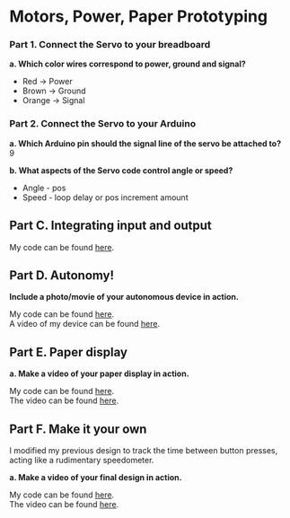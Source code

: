 
# Motors, Power, Paper Prototyping

### Part 1. Connect the Servo to your breadboard

**a. Which color wires correspond to power, ground and signal?**
- Red -> Power
- Brown -> Ground
- Orange -> Signal

### Part 2. Connect the Servo to your Arduino

**a. Which Arduino pin should the signal line of the servo be attached to?**  
9

**b. What aspects of the Servo code control angle or speed?**
- Angle - pos
- Speed - loop delay or pos increment amount

## Part C. Integrating input and output

My code can be found [here](./code/servo_pot/servo_pot.ino)\.
## Part D. Autonomy!

**Include a photo/movie of your autonomous device in action.**  

My code can be found [here](./code/servo_pot/servo_pot.ino)\.  
A video of my device can be found [here](./media/servo_pot.mp4)\.

## Part E. Paper display
**a. Make a video of your paper display in action.**

My code can be found [here](./code/servo_count/servo_count.ino)\.  
The video can be found [here](./media/servo_count.mp4)\.

## Part F. Make it your own

I modified my previous design to track the time between button presses, acting like a rudimentary speedometer.  

**a. Make a video of your final design in action.**  

My code can be found [here](./code/servo_race/servo_race.ino)\.  
The video can be found [here](./media/servo_speed.mp4)\.

